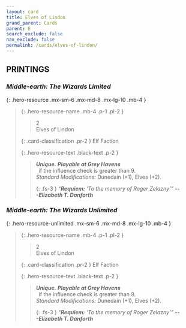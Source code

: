 ```yaml
---
layout: card
title: Elves of Lindon
grand_parent: Cards
parent: E
search_exclude: false
nav_exclude: false
permalink: /cards/elves-of-lindon/
---
```


## PRINTINGS


### _Middle-earth: The Wizards Limited_

{: .hero-resource .mx-sm-6 .mx-md-8 .mx-lg-10 .mb-4 }
> {: .hero-resource-name .mb-4 .p-1 .pl-2 }
> > <div class="card-mp">2</div>
> > <div class="card-name">Elves of Lindon</div>
>
> {: .card-classification .pr-2 }
> Elf Faction
>
> {: .hero-resource-text .black-text .p-2 }
> > _**Unique.**_ ***Playable at Grey Havens*** <br>&ensp;if the influence check is greater than 9.  <br>_Standard Modifications:_ Dunedain (+1), Elves (+2). 
> > 
> > {: .fs-3 } 
> > _“**Requiem:** 'To the memory of Roger Zelazny’”_ ***---&#65279;Elizabeth T. Danforth***
> 

### _Middle-earth: The Wizards Unlimited_

{: .hero-resource-unlimited .mx-sm-6 .mx-md-8 .mx-lg-10 .mb-4 }
> {: .hero-resource-name .mb-4 .p-1 .pl-2 }
> > <div class="card-mp">2</div>
> > <div class="card-name">Elves of Lindon</div>
>
> {: .card-classification .pr-2 }
> Elf Faction
>
> {: .hero-resource-text .black-text .p-2 }
> > _**Unique.**_ ***Playable at Grey Havens*** <br>&ensp;if the influence check is greater than 9.  <br>_Standard Modifications:_ Dunedain (+1), Elves (+2). 
> > 
> > {: .fs-3 } 
> > _“**Requiem:** 'To the memory of Roger Zelazny’”_ ***---&#65279;Elizabeth T. Danforth***
> 
